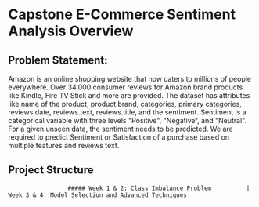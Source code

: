 ﻿# Capstone E-Commerce Sentiment Analysis Overview

 ## Problem Statement:
Amazon is an online shopping website that now caters to millions of people everywhere. Over 34,000 consumer reviews for Amazon brand products like Kindle, Fire TV Stick and more are provided. The dataset has attributes like  name of the product, product brand, categories, primary categories, reviews.date, reviews.text, reviews.title, and the sentiment. Sentiment is a categorical variable with three levels "Positive", "Negative“, and "Neutral". For a given unseen data, the sentiment needs to be predicted. We are required to predict Sentiment or Satisfaction of a purchase based on multiple features and reviews text.

## Project Structure
                     ##### Week 1 & 2: Class Imbalance Problem          |           Week 3 & 4: Model Selection and Advanced Techniques   
